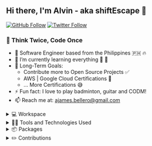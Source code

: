 ## Hi there, I'm Alvin - aka shiftEscape 👋
[![GitHub Follow](https://img.shields.io/github/followers/shiftEscape?label=Followers&logo=github&style=for-the-badge)](https://github.com/shiftEscape?tab=followers)
[![Twitter Follow](https://img.shields.io/twitter/follow/iamshiftescape?color=1DA1F2&logo=twitter&style=for-the-badge)](https://twitter.com/intent/follow?original_referer=https://twitter.com/iamshiftescape&screen_name=iamshiftescape)

### 💭 Think Twice, Code Once

- 📍 Software Engineer based from the Philippines 🇵🇭 🔥
- 🌱 I’m currently learning everything 🤣 💯
- 🥅 Long-Term Goals:
  - Contribute more to Open Source Projects ✅
  - AWS | Google Cloud Certifications 🥇
  - ... More Certifications 😅
- ⚡ Fun fact: I love to play badminton, guitar and CODM!
- 📫 Reach me at: <a href='mailto:ajames.bellero@gmail.com'>ajames.bellero@gmail.com</a>

<details>
  <summary>💻 Workspace</summary>
  <br/>
  <div>
    <img src="https://img.shields.io/badge/Apple-laptop-999999?style=for-the-badge&logo=apple&logoColor=white">
    <img src="https://img.shields.io/badge/Intel-Core_i7_10th-0071C5?style=for-the-badge&logo=intel&logoColor=white">
    <img src="https://img.shields.io/badge/RAM-16GB-%230071C5.svg?&style=for-the-badge&logoColor=white" />
  </div>
</details>

<details>
  <summary>🧑‍💻 Tools and Technologies Used</summary>
  <br/>
  <div>
    <img src="https://img.shields.io/badge/HTML5-E34F26?style=for-the-badge&logo=html5&logoColor=white" />
    <img src="https://img.shields.io/badge/CSS3-1572B6?style=for-the-badge&logo=css3&logoColor=white" />
    <img src="https://img.shields.io/badge/JavaScript-323330?style=for-the-badge&logo=javascript&logoColor=F7DF1E" />
    <img src="https://img.shields.io/badge/CoffeeScript-2F2625?style=for-the-badge&logo=CoffeeScript&logoColor=white" />
    <img src="https://img.shields.io/badge/TypeScript-007ACC?style=for-the-badge&logo=typescript&logoColor=white" />
  </div>
  <div>
    <img src="https://img.shields.io/badge/Angular-DD0031?style=for-the-badge&logo=angular&logoColor=white" />
    <img src="https://img.shields.io/badge/firebase-ffca28?style=for-the-badge&logo=firebase&logoColor=black" />
    <img src="https://img.shields.io/badge/Jest-C21325?style=for-the-badge&logo=jest&logoColor=white" />
  </div>
  <div>
    <img src="https://img.shields.io/badge/Vue.js-35495E?style=for-the-badge&logo=vuedotjs&logoColor=4FC08D" />
    <img src="https://img.shields.io/badge/Vuetify-1867C0?style=for-the-badge&logo=vuetify&logoColor=white" />
    <img src="https://img.shields.io/badge/Tailwind_CSS-38B2AC?style=for-the-badge&logo=tailwind-css&logoColor=white" />
    <img src="https://img.shields.io/badge/storybook-FF4785?style=for-the-badge&logo=storybook&logoColor=white" />
  </div>
  <div>
    <img src="https://img.shields.io/badge/Electron-2B2E3A?style=for-the-badge&logo=electron&logoColor=9FEAF9" />
    <img src="https://img.shields.io/badge/React-20232A?style=for-the-badge&logo=react&logoColor=61DAFB" />
    <img src="https://img.shields.io/badge/Ant%20Design-1890FF?style=for-the-badge&logo=antdesign&logoColor=white" />
  </div>
  <div>
    <img src="https://img.shields.io/badge/Dart-0175C2?style=for-the-badge&logo=dart&logoColor=white" />
    <img src="https://img.shields.io/badge/Flutter-02569B?style=for-the-badge&logo=flutter&logoColor=white" />
  </div>
  <div>
    <img src="https://img.shields.io/badge/Node.js-339933?style=for-the-badge&logo=nodedotjs&logoColor=white" />
    <img src="https://img.shields.io/badge/Express.js-000000?style=for-the-badge&logo=express&logoColor=white" />
    <img src="https://img.shields.io/badge/JWT-000000?style=for-the-badge&logo=JSON%20web%20tokens&logoColor=white" />
    <img src="https://img.shields.io/badge/MongoDB-4EA94B?style=for-the-badge&logo=mongodb&logoColor=white" />
    <img src="https://img.shields.io/badge/Swagger-85EA2D?style=for-the-badge&logo=Swagger&logoColor=white" />
  </div>
  <div>
    <img src="https://img.shields.io/badge/redis-CC0000.svg?&style=for-the-badge&logo=redis&logoColor=white" />
    <img src="https://img.shields.io/badge/GraphQl-E10098?style=for-the-badge&logo=graphql&logoColor=white" />
    <img src="https://img.shields.io/badge/prisma-1B222D?style=for-the-badge&logo=prisma&logoColor=white" />
    <img src="https://img.shields.io/badge/MySQL-00000F?style=for-the-badge&logo=mysql&logoColor=white" />
  </div>
  <div>
    <img src="https://img.shields.io/badge/Amazon_AWS-FF9900?style=for-the-badge&logo=amazonaws&logoColor=white" />
    <img src="https://img.shields.io/badge/Heroku-430098?style=for-the-badge&logo=heroku&logoColor=white" />
    <img src="https://img.shields.io/badge/Vercel-000000?style=for-the-badge&logo=vercel&logoColor=white" />
  </div>
  <div>
    <img src="https://img.shields.io/badge/GitHub-100000?style=for-the-badge&logo=github&logoColor=white" />
    <img src="https://img.shields.io/badge/GitHub_Actions-2088FF?style=for-the-badge&logo=github-actions&logoColor=white" />
    <img src="https://img.shields.io/badge/circleci-343434?style=for-the-badge&logo=circleci&logoColor=white" />
    <img src="https://img.shields.io/badge/Airflow-017CEE?style=for-the-badge&logo=Apache%20Airflow&logoColor=white" />
  </div>
  <div>
    <img src="https://img.shields.io/badge/Visual_Studio_Code-0078D4?style=for-the-badge&logo=visual%20studio%20code&logoColor=white" />
    <img src="https://img.shields.io/badge/oh_my_zsh-1A2C34?style=for-the-badge&logo=ohmyzsh&logoColor=white" />
    <img src="https://img.shields.io/badge/Insomnia-5849be?style=for-the-badge&logo=Insomnia&logoColor=white" />
    <img src="https://img.shields.io/badge/npm-CB3837?style=for-the-badge&logo=npm&logoColor=white" />
    <img src="https://img.shields.io/badge/Yarn-2C8EBB?style=for-the-badge&logo=yarn&logoColor=white" />
  </div>
</details>

<details>
  <summary>📦 Packages</summary>
  <br/>

  | Name                 | Summary                              | Install   | Downloads |
  | -------------------- | -------------------------------------------- | --------- | --------- |
  | [quickstart-cli](https://github.com/shiftescape/QuickStart-CLI) | A command line tool for creating initial files to quickstart Angular2 projects.  | [![npm](https://img.shields.io/npm/v/quickstart-cli?style=flat-square)](https://www.npmjs.com/package/quickstart-cli) | [![npm](https://img.shields.io/npm/dm/quickstart-cli?style=flat-square)](https://www.npmjs.com/package/quickstart-cli) |
  | [http-local-auth](https://github.com/shiftescape/http-local-auth)   | HTTP wrapper for Angular2 that includes basic Authentication Header via localStorage.   | [![npm](https://img.shields.io/npm/v/http-local-auth?style=flat-square)](https://www.npmjs.com/package/http-local-auth) | [![npm](https://img.shields.io/npm/dm/http-local-auth?style=flat-square)](https://www.npmjs.com/package/http-local-auth) |
  | [ng-localstorage](https://github.com/shiftescape/ng-localstorage)   | A localStorage wrapper to simplify local storage setItem and getItem.   | [![npm](https://img.shields.io/npm/v/ng-localstorage?style=flat-square)](https://www.npmjs.com/package/ng-localstorage) | [![npm](https://img.shields.io/npm/dm/ng-localstorage?style=flat-square)](https://www.npmjs.com/package/ng-localstorage) |
</details>

<details>
  <summary>✏️ Contributions</summary>
  <br/>
  <img src="https://github-readme-streak-stats.herokuapp.com/?user=shiftEscape" />
</details>
